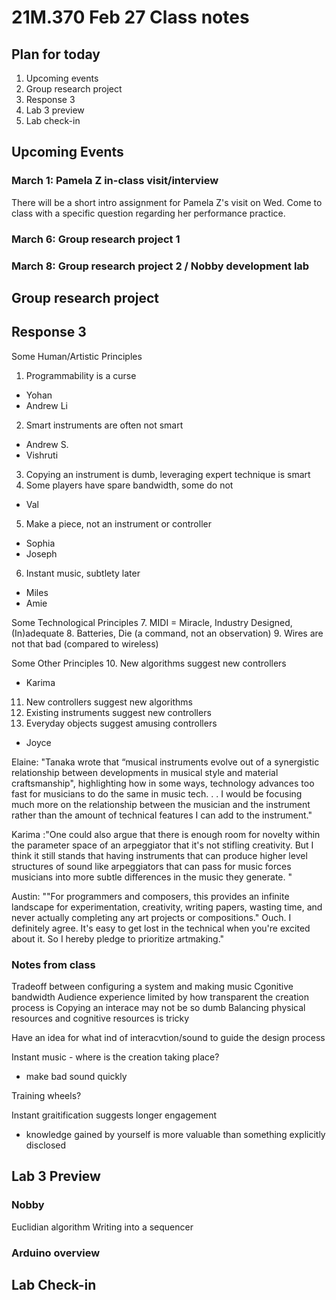 # 21M.370 Feb 27 Class notes

## Plan for today
1. Upcoming events
2. Group research project
3. Response 3
4. Lab 3 preview
5. Lab check-in

## Upcoming Events

### March 1: Pamela Z in-class visit/interview
There will be a short intro assignment for Pamela Z's visit on Wed. Come to class with a specific question regarding her performance practice.

### March 6: Group research project 1

### March 8: Group research project 2 / Nobby development lab

## Group research project

## Response 3
Some Human/Artistic Principles
1. Programmability is a curse
- Yohan
- Andrew Li
2. Smart instruments are often not smart
- Andrew S.
- Vishruti
3. Copying an instrument is dumb, leveraging expert technique is smart 
4. Some players have spare bandwidth, some do not
- Val
5. Make a piece, not an instrument or controller
- Sophia
- Joseph
6. Instant music, subtlety later
- Miles
- Amie

Some Technological Principles
7. MIDI = Miracle, Industry Designed, (In)adequate 
8. Batteries, Die (a command, not an observation) 
9. Wires are not that bad (compared to wireless)

Some Other Principles
10. New algorithms suggest new controllers
- Karima
11. New controllers suggest new algorithms
12. Existing instruments suggest new controllers
13. Everyday objects suggest amusing controllers
- Joyce

Elaine: "Tanaka wrote that “musical instruments evolve out of a synergistic relationship between developments in musical style and material craftsmanship",  highlighting how in some ways, technology advances too fast for musicians to do the same in music tech. . . I would be focusing much more on the relationship between the musician and the instrument rather than the amount of technical features I can add to the instrument."

Karima :"One could also argue that there is enough room for novelty within the parameter space of an arpeggiator that it's not stifling creativity. But I think it still stands that having instruments that can produce higher level structures of sound like arpeggiators that can pass for music forces musicians into more subtle differences in the music they generate. "

Austin: ""For programmers and composers, this provides an infinite landscape for experimentation, creativity, writing papers, wasting time, and never actually completing any art projects or compositions."
Ouch. I definitely agree. It's easy to get lost in the technical when you're excited about it. So I hereby pledge to prioritize artmaking."

### Notes from class
Tradeoff between configuring a system and making music
Cgonitive bandwidth
Audience experience limited by how transparent the creation process is
Copying an interace may not be so dumb
Balancing physical resources and cognitive resources is tricky

Have an idea for what ind of interacvtion/sound to guide the design process

Instant music - where is the creation taking place?
- make bad sound quickly

Training wheels?

Instant graitification suggests longer engagement
- knowledge gained by yourself is more valuable than something explicitly disclosed

## Lab 3 Preview

### Nobby

Euclidian algorithm
Writing into a sequencer

### Arduino overview


## Lab Check-in